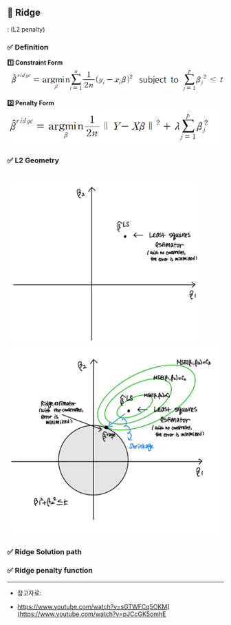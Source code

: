 ## 📌 Ridge
:
(L2 penalty)

### ✅ Definition
**1️⃣ Constraint Form**
<br>
<img src="https://raw.githubusercontent.com/Chaewon-Park-STUDY/High-Dimension/main/images/27.png" width="600"/>

**2️⃣ Penalty Form**
<br>
<img src="https://raw.githubusercontent.com/Chaewon-Park-STUDY/High-Dimension/main/images/28.png" width="500"/>










### ✅ L2 Geometry
<br>
<img src="https://raw.githubusercontent.com/Chaewon-Park-STUDY/High-Dimension/main/images/29.jpeg" width="450"/>
<br>
<img src="https://raw.githubusercontent.com/Chaewon-Park-STUDY/High-Dimension/main/images/30.jpeg" width="600"/>





### ✅ Ridge Solution path


### ✅ Ridge penalty function











---
* 참고자료:  
- https://www.youtube.com/watch?v=sGTWFCq5OKM](https://www.youtube.com/watch?v=pJCcGK5omhE
